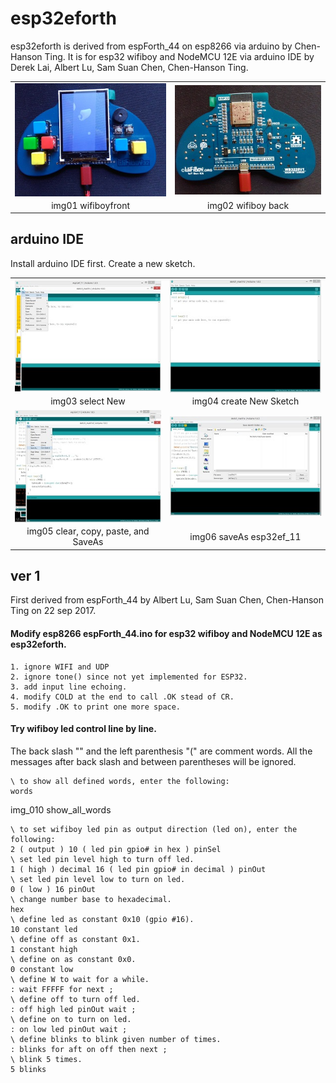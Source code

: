 # esp32eforth
esp32eforth is derived from espForth_44 on esp8266 via arduino by Chen-Hanson Ting.
It is for esp32 wifiboy and NodeMCU 12E via arduino IDE by Derek Lai, Albert Lu, Sam Suan Chen, Chen-Hanson Ting.
<table><tr><td valign="middle"><center>
<img src="jpg/0010_wifiboy_front.jpg" width = "120%" alt="0010_wifiboy_front.jpg" align=center />
</td><td valign="middle"><center>
<img src="jpg/0020_wifiboy_back.jpg" width = "120%" alt="0020_wifiboy_back.jpg" align=center />
</td></tr>
<tr><td valign="middle"><center>
img01 wifiboyfront
</td><td valign="middle"><center>
img02 wifiboy back
</td></tr></table>

## arduino IDE
Install arduino IDE first. Create a new sketch.
<table>
<tr><td valign="middle"><center>
<img src="jpg/0030_arduino_IDE_selectNew.jpg" width = "120%" alt="0030_arduino_IDE_selectNew.jpg" align=center />
</td><td valign="middle"><center>
<img src="jpg/0031_arduino_IDE_createNewSketch.jpg" width = "120%" alt="0031_arduino_IDE_createNewSketch.jpg" align=center />
</td></tr>
<tr><td valign="middle"><center>
img03 select New
</td><td valign="middle"><center>
img04 create New Sketch
</td></tr>
<tr><td valign="middle"><center>
<img src="jpg/0032_arduino_IDE_clearPasteAndSaveAs.jpg" width = "120%" alt="0032_arduino_IDE_clearPasteAndSaveAs.jpg" align=center />
</td><td valign="middle"><center>
<img src="jpg/0033_arduino_IDE_saveAs_esp32ef_11.jpg" width = "120%" alt="0033_arduino_IDE_saveAs_esp32ef_11.jpg" align=center />
</td></tr>
<tr><td valign="middle"><center>
img05 clear, copy, paste, and SaveAs
</td><td valign="middle"><center>
img06 saveAs esp32ef_11
</td></tr>
</table>

## ver 1
First derived from espForth_44 by Albert Lu, Sam Suan Chen, Chen-Hanson Ting on 22 sep 2017.
#### Modify esp8266 espForth_44.ino for esp32 wifiboy and NodeMCU 12E as esp32eforth.
    1. ignore WIFI and UDP
    2. ignore tone() since not yet implemented for ESP32.
    3. add input line echoing.
    4. modify COLD at the end to call .OK stead of CR.
    5. modify .OK to print one more space.
#### Try wifiboy led control line by line.
The back slash "\" and the left parenthesis "(" are comment words. All the messages after back slash and between parentheses will be ignored.

	\ to show all defined words, enter the following: 
	words

img_010 show_all_words

    \ to set wifiboy led pin as output direction (led on), enter the following:
    2 ( output ) 10 ( led pin gpio# in hex ) pinSel
    \ set led pin level high to turn off led.
    1 ( high ) decimal 16 ( led pin gpio# in decimal ) pinOut
    \ set led pin level low to turn on led.
    0 ( low ) 16 pinOut
    \ change number base to hexadecimal.
    hex
    \ define led as constant 0x10 (gpio #16).
    10 constant led
    \ define off as constant 0x1.
    1 constant high
    \ define on as constant 0x0.
    0 constant low
    \ define W to wait for a while.
    : wait FFFFF for next ;
    \ define off to turn off led.
    : off high led pinOut wait ;
    \ define on to turn on led.
    : on low led pinOut wait ;
    \ define blinks to blink given number of times.
    : blinks for aft on off then next ;
    \ blink 5 times.
    5 blinks
